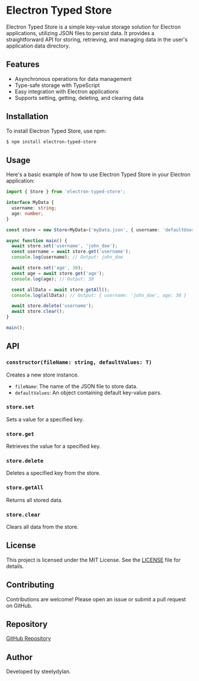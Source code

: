 # Electron Typed Store

Electron Typed Store is a simple key-value storage solution for Electron applications, utilizing JSON files to persist data. It provides a straightforward API for storing, retrieving, and managing data in the user's application data directory.

## Features

- Asynchronous operations for data management
- Type-safe storage with TypeScript
- Easy integration with Electron applications
- Supports setting, getting, deleting, and clearing data

## Installation

To install Electron Typed Store, use npm:

```bash
$ npm install electron-typed-store
```


## Usage

Here's a basic example of how to use Electron Typed Store in your Electron application:

```typescript
import { Store } from 'electron-typed-store';

interface MyData {
  username: string;
  age: number;
}

const store = new Store<MyData>('myData.json', { username: 'defaultUser', age: 0 });

async function main() {
  await store.set('username', 'john_doe');
  const username = await store.get('username');
  console.log(username); // Output: john_doe

  await store.set('age', 30);
  const age = await store.get('age');
  console.log(age); // Output: 30

  const allData = await store.getAll();
  console.log(allData); // Output: { username: 'john_doe', age: 30 }

  await store.delete('username');
  await store.clear();
}

main();
```

## API

### `constructor(fileName: string, defaultValues: T)`

Creates a new store instance.

- `fileName`: The name of the JSON file to store data.
- `defaultValues`: An object containing default key-value pairs.

### `store.set`

Sets a value for a specified key.

### `store.get`

Retrieves the value for a specified key.

### `store.delete`

Deletes a specified key from the store.

### `store.getAll`

Returns all stored data.

### `store.clear`

Clears all data from the store.

## License

This project is licensed under the MIT License. See the [LICENSE](LICENSE) file for details.

## Contributing

Contributions are welcome! Please open an issue or submit a pull request on GitHub.

## Repository

[GitHub Repository](https://github.com/steelydylan/electron-typed-store)

## Author

Developed by steelydylan.
